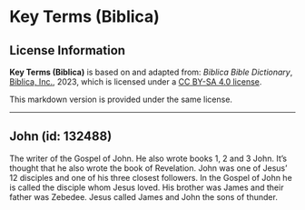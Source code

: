 # Key Terms (Biblica)

## License Information

**Key Terms (Biblica)** is based on and adapted from: _Biblica Bible Dictionary_, [Biblica, Inc.](https://www.biblica.com/), 2023, which is licensed under a [CC BY-SA 4.0 license](https://creativecommons.org/licenses/by-sa/4.0/legalcode.en).

This markdown version is provided under the same license.



--------------------------------

## John (id: 132488)

The writer of the Gospel of John. He also wrote books 1, 2 and 3 John. It’s thought that he also wrote the book of Revelation. John was one of Jesus’ 12 disciples and one of his three closest followers. In the Gospel of John he is called the disciple whom Jesus loved. His brother was James and their father was Zebedee. Jesus called James and John the sons of thunder.



